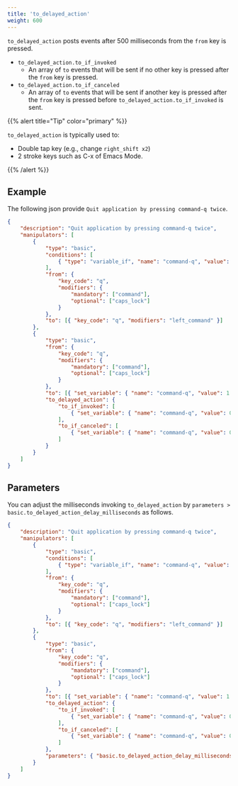 ```yaml
---
title: 'to_delayed_action'
weight: 600
---
```


`to_delayed_action` posts events after 500 milliseconds from the `from` key is pressed.

-   `to_delayed_action.to_if_invoked`
    -   An array of `to` events that will be sent if no other key is pressed after the `from` key is pressed.
-   `to_delayed_action.to_if_canceled`
    -   An array of `to` events that will be sent if another key is pressed after the `from` key is pressed before `to_delayed_action.to_if_invoked` is sent.

{{% alert title="Tip" color="primary" %}}

`to_delayed_action` is typically used to:

-   Double tap key (e.g., change `right_shift x2`)
-   2 stroke keys such as C-x of Emacs Mode.

{{% /alert %}}

## Example

The following json provide `Quit application by pressing command-q twice`.

```json
{
    "description": "Quit application by pressing command-q twice",
    "manipulators": [
        {
            "type": "basic",
            "conditions": [
                { "type": "variable_if", "name": "command-q", "value": 1 }
            ],
            "from": {
                "key_code": "q",
                "modifiers": {
                    "mandatory": ["command"],
                    "optional": ["caps_lock"]
                }
            },
            "to": [{ "key_code": "q", "modifiers": "left_command" }]
        },
        {
            "type": "basic",
            "from": {
                "key_code": "q",
                "modifiers": {
                    "mandatory": ["command"],
                    "optional": ["caps_lock"]
                }
            },
            "to": [{ "set_variable": { "name": "command-q", "value": 1 } }],
            "to_delayed_action": {
                "to_if_invoked": [
                    { "set_variable": { "name": "command-q", "value": 0 } }
                ],
                "to_if_canceled": [
                    { "set_variable": { "name": "command-q", "value": 0 } }
                ]
            }
        }
    ]
}
```

## Parameters

You can adjust the milliseconds invoking `to_delayed_action` by `parameters > basic.to_delayed_action_delay_milliseconds` as follows.

```json
{
    "description": "Quit application by pressing command-q twice",
    "manipulators": [
        {
            "type": "basic",
            "conditions": [
                { "type": "variable_if", "name": "command-q", "value": 1 }
            ],
            "from": {
                "key_code": "q",
                "modifiers": {
                    "mandatory": ["command"],
                    "optional": ["caps_lock"]
                }
            },
            "to": [{ "key_code": "q", "modifiers": "left_command" }]
        },
        {
            "type": "basic",
            "from": {
                "key_code": "q",
                "modifiers": {
                    "mandatory": ["command"],
                    "optional": ["caps_lock"]
                }
            },
            "to": [{ "set_variable": { "name": "command-q", "value": 1 } }],
            "to_delayed_action": {
                "to_if_invoked": [
                    { "set_variable": { "name": "command-q", "value": 0 } }
                ],
                "to_if_canceled": [
                    { "set_variable": { "name": "command-q", "value": 0 } }
                ]
            },
            "parameters": { "basic.to_delayed_action_delay_milliseconds": 1000 }
        }
    ]
}
```
